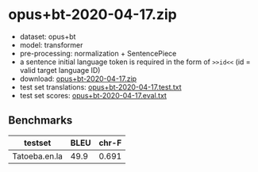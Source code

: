 # opus+bt-2020-04-17.zip

* dataset: opus+bt
* model: transformer
* pre-processing: normalization + SentencePiece
* a sentence initial language token is required in the form of `>>id<<` (id = valid target language ID)
* download: [opus+bt-2020-04-17.zip](https://object.pouta.csc.fi/OPUS-MT-models/en-fr+fr_BE+fr_CA+fr_FR+wa+frp+oc+ca+rm+lld+fur+lij+lmo+es+es_AR+es_CL+es_CO+es_CR+es_DO+es_EC+es_ES+es_GT+es_HN+es_MX+es_NI+es_PA+es_PE+es_PR+es_SV+es_UY+es_VE+pt+pt_br+pt_BR+pt_PT+gl+lad+an+mwl+it+it_IT+co+nap+scn+vec+sc+ro+la/opus+bt-2020-04-17.zip)
* test set translations: [opus+bt-2020-04-17.test.txt](https://object.pouta.csc.fi/OPUS-MT-models/en-fr+fr_BE+fr_CA+fr_FR+wa+frp+oc+ca+rm+lld+fur+lij+lmo+es+es_AR+es_CL+es_CO+es_CR+es_DO+es_EC+es_ES+es_GT+es_HN+es_MX+es_NI+es_PA+es_PE+es_PR+es_SV+es_UY+es_VE+pt+pt_br+pt_BR+pt_PT+gl+lad+an+mwl+it+it_IT+co+nap+scn+vec+sc+ro+la/opus+bt-2020-04-17.test.txt)
* test set scores: [opus+bt-2020-04-17.eval.txt](https://object.pouta.csc.fi/OPUS-MT-models/en-fr+fr_BE+fr_CA+fr_FR+wa+frp+oc+ca+rm+lld+fur+lij+lmo+es+es_AR+es_CL+es_CO+es_CR+es_DO+es_EC+es_ES+es_GT+es_HN+es_MX+es_NI+es_PA+es_PE+es_PR+es_SV+es_UY+es_VE+pt+pt_br+pt_BR+pt_PT+gl+lad+an+mwl+it+it_IT+co+nap+scn+vec+sc+ro+la/opus+bt-2020-04-17.eval.txt)

## Benchmarks

| testset               | BLEU  | chr-F |
|-----------------------|-------|-------|
| Tatoeba.en.la 	| 49.9 	| 0.691 |

